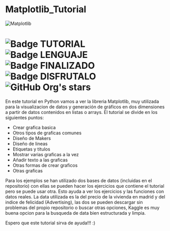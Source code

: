 # Matplotlib_Tutorial

![Matplotlib](https://github.com/Vozmediano/Matplotlib_Tutorial/assets/140751734/65057ed8-81e0-4ef3-96ce-182f36a70e3a)

# ![Badge TUTORIAL](https://img.shields.io/badge/TYPE-TUTORIAL-blue) ![Badge LENGUAJE](https://img.shields.io/badge/LANGUAGE-PYTHON-red?style=flat&logo=python&logoColor=white&logoSize=auto) ![Badge FINALIZADO](https://img.shields.io/badge/STATUS-FINALIZADO-green) ![Badge DISFRUTALO](https://img.shields.io/badge/ENJOY%20IT-8A2BE2) ![GitHub Org's stars](https://img.shields.io/github/stars/camilafernanda?style=social)


En este tutorial en Python vamos a ver la libreria Matplotlib, muy utilizada para la visualizacion de datos y generación de gráficos en dos dimensiones a partir de datos contenidos en listas o arrays. El tutorial se divide en los siguientes puntos:


  - Crear grafica basica
  - Otros tipos de graficas comunes
  - Diseño de Makers
  - Diseño de lineas
  - Etiquetas y titulos
  - Mostrar varias graficas a la vez
  - Añadir texto a las graficas
  - Otras formas de crear graficos
  - Otras graficas

Para los ejemplos se han utilizado dos bases de datos (incluidas en el repositorio) con ellas se pueden hacer los ejercicios que contiene el tutorial pero se puede usar otra. Esto ayuda a ver los ejercicios y las funciones con datos reales. 
La data utilizada es la del precio de la vivienda en madrid y del indice de felicidad (Advertising), las dos se pueden descargar sin problemas del propio repositorio o buscar otras opciones, Kaggle es muy buena opcion para la busqueda de data bien estructurada y limpia.

Espero que este tutorial sirva de ayuda!!! :)
